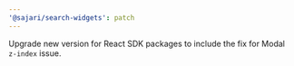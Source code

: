 ```yaml
---
'@sajari/search-widgets': patch
---
```


Upgrade new version for React SDK packages to include the fix for Modal `z-index` issue.

